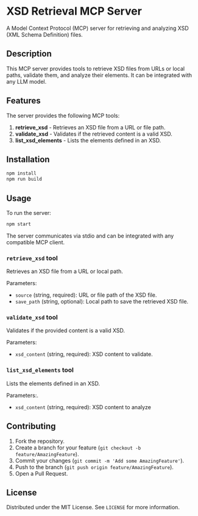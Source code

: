 # XSD Retrieval MCP Server

A Model Context Protocol (MCP) server for retrieving and analyzing XSD (XML Schema Definition) files.

## Description

This MCP server provides tools to retrieve XSD files from URLs or local paths, validate them, and analyze their elements. It can be integrated with any LLM model.

## Features

The server provides the following MCP tools:

1.  **retrieve_xsd** - Retrieves an XSD file from a URL or file path.
2.  **validate_xsd** - Validates if the retrieved content is a valid XSD.
3.  **list_xsd_elements** - Lists the elements defined in an XSD.

## Installation

```bash
npm install
npm run build
```

## Usage

To run the server:

```bash
npm start
```

The server communicates via stdio and can be integrated with any compatible MCP client.

### `retrieve_xsd` tool

Retrieves an XSD file from a URL or local path.

Parameters:
- `source` (string, required): URL or file path of the XSD file.
- `save_path` (string, optional): Local path to save the retrieved XSD file.

### `validate_xsd` tool

Validates if the provided content is a valid XSD.

Parameters:
- `xsd_content` (string, required): XSD content to validate.

### `list_xsd_elements` tool

Lists the elements defined in an XSD.

Parameters:.
- `xsd_content` (string, required): XSD content to analyze

## Contributing

1.  Fork the repository.
2.  Create a branch for your feature (`git checkout -b feature/AmazingFeature`).
3.  Commit your changes (`git commit -m 'Add some AmazingFeature'`).
4.  Push to the branch (`git push origin feature/AmazingFeature`).
5.  Open a Pull Request.

## License

Distributed under the MIT License. See `LICENSE` for more information.
